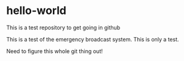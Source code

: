 # hello-world
This is a test repository to get going in github

This is a test of the emergency broadcast system. This is only a test. 

Need to figure this whole git thing out!
